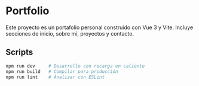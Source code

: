 # Portfolio

Este proyecto es un portafolio personal construido con Vue 3 y Vite.
Incluye secciones de inicio, sobre mí, proyectos y contacto.

## Scripts

```sh
npm run dev     # Desarrollo con recarga en caliente
npm run build   # Compilar para producción
npm run lint    # Analizar con ESLint
```
